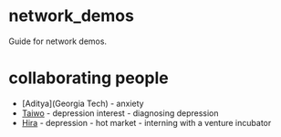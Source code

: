 # network_demos
Guide for network demos.

# collaborating people
* [Aditya](Georgia Tech) - anxiety 
* [Taiwo]() - depression interest - diagnosing depression 
* [Hira](UAB) - depression - hot market - interning with a venture incubator 
